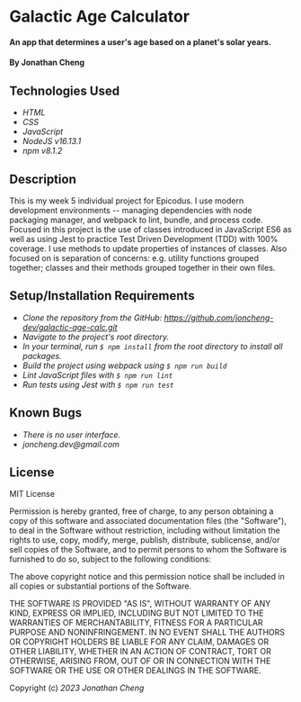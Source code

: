 # Galactic Age Calculator

#### An app that determines a user's age based on a planet's solar years.

#### By Jonathan Cheng

## Technologies Used

- _HTML_
- _CSS_
- _JavaScript_
- _NodeJS v16.13.1_
- _npm v8.1.2_

## Description

This is my week 5 individual project for Epicodus. I use modern development environments -- managing dependencies with node packaging manager, and webpack to lint, bundle, and process code. Focused in this project is the use of classes introduced in JavaScript ES6 as well as using Jest to practice Test Driven Development (TDD) with 100% coverage. I use methods to update properties of instances of classes. Also focused on is separation of concerns: e.g. utility functions grouped together; classes and their methods grouped together in their own files.

## Setup/Installation Requirements

- _Clone the repository from the GitHub: https://github.com/joncheng-dev/galactic-age-calc.git_
- _Navigate to the project's root directory._
- _In your terminal, run `$ npm install` from the root directory to install all packages._
- _Build the project using webpack using `$ npm run build`_
- _Lint JavaScript files with `$ npm run lint`_
- _Run tests using Jest with `$ npm run test`_

## Known Bugs

- _There is no user interface._
- _joncheng.dev@gmail.com_

## License

MIT License

Permission is hereby granted, free of charge, to any person obtaining a copy of this software and associated documentation files (the "Software"), to deal in the Software without restriction, including without limitation the rights to use, copy, modify, merge, publish, distribute, sublicense, and/or sell copies of the Software, and to permit persons to whom the Software is furnished to do so, subject to the following conditions:

The above copyright notice and this permission notice shall be included in all copies or substantial portions of the Software.

THE SOFTWARE IS PROVIDED "AS IS", WITHOUT WARRANTY OF ANY KIND, EXPRESS OR IMPLIED, INCLUDING BUT NOT LIMITED TO THE WARRANTIES OF MERCHANTABILITY, FITNESS FOR A PARTICULAR PURPOSE AND NONINFRINGEMENT. IN NO EVENT SHALL THE AUTHORS OR COPYRIGHT HOLDERS BE LIABLE FOR ANY CLAIM, DAMAGES OR OTHER LIABILITY, WHETHER IN AN ACTION OF CONTRACT, TORT OR OTHERWISE, ARISING FROM, OUT OF OR IN CONNECTION WITH THE SOFTWARE OR THE USE OR OTHER DEALINGS IN THE SOFTWARE.

Copyright (c) _2023_ _Jonathan Cheng_
